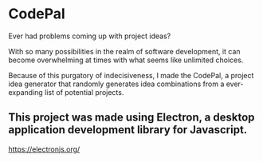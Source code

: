 # CodePal


Ever had problems coming up with project ideas?

With so many possibilities in the realm of software development, it can become overwhelming at times with
what seems like unlimited choices.

Because of this purgatory of indecisiveness, I made the CodePal, a project idea generator that randomly generates
idea combinations from a ever-expanding list of potential projects.




This project was made using Electron, a desktop application development library for Javascript.
------------------------------------------------------------------------------------------------
https://electronjs.org/



